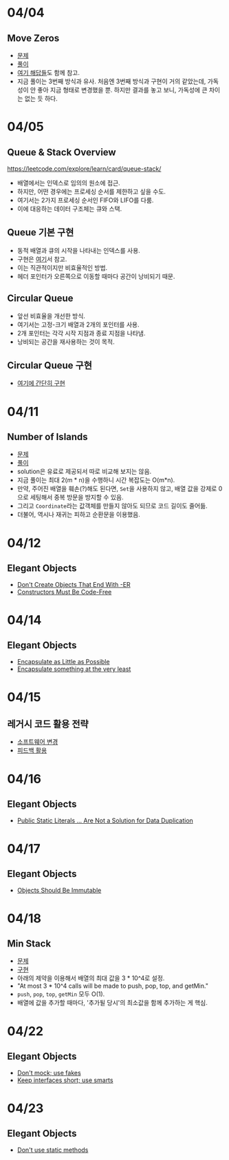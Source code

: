 # 04/04

## Move Zeros

- [문제](https://leetcode.com/explore/learn/card/array-and-string/204/conclusion/1174/)
- [풀이](https://github.com/codehumane/algorithm/commit/f2d9e559b19f2d8e92425f4a1b65a3e537c67bcd)
- [여기 해답들](https://leetcode.com/problems/move-zeroes/solution/)도 함께 참고. 
- 지금 풀이는 3번째 방식과 유사. 처음엔 3번째 방식과 구현이 거의 같았는데, 가독성이 안 좋아 지금 형태로 변경했을 뿐. 하지만 결과를 놓고 보니, 가독성에 큰 차이는 없는 듯 하다.

# 04/05

## Queue & Stack Overview

https://leetcode.com/explore/learn/card/queue-stack/

- 배열에서는 인덱스로 임의의 원소에 접근.
- 하지만, 어떤 경우에는 프로세싱 순서를 제한하고 싶을 수도.
- 여기서는 2가지 프로세싱 순서인 FIFO와 LIFO를 다룸.
- 이에 대응하는 데이터 구조체는 큐와 스택.

## Queue 기본 구현

- 동적 배열과 큐의 시작을 나타내는 인덱스를 사용.
- 구현은 [여기](https://leetcode.com/explore/learn/card/queue-stack/228/first-in-first-out-data-structure/1366/)서 참고.
- 이는 직관적이지만 비효율적인 방법.
- 헤더 포인터가 오른쪽으로 이동할 때마다 공간이 낭비되기 때문.

## Circular Queue

- 앞선 비효율을 개선한 방식.
- 여기서는 고정-크기 배열과 2개의 포인터를 사용.
- 2개 포인터는 각각 시작 지점과 종료 지점을 나타냄.
- 낭비되는 공간을 재사용하는 것이 목적.

## Circular Queue 구현

- [여기에 간단히 구현](https://github.com/codehumane/algorithm/commit/aa259ec8a55bb00f064c5372c99b6e61966d6b32)

# 04/11

## Number of Islands

- [문제](https://leetcode.com/explore/learn/card/queue-stack/231/practical-application-queue/1374/)
- [풀이](https://github.com/codehumane/algorithm/commit/01df22bf69a8443b0dea07b87af890d5aca1c78f)
- solution은 유료로 제공되서 따로 비교해 보지는 않음.
- 지금 풀이는 최대 2(m * n)을 수행하니 시간 복잡도는 O(m*n).
- 만약, 주어진 배열을 훼손(?)해도 된다면, `Set`을 사용하지 않고, 배열 값을 강제로 0으로 세팅해서 중복 방문을 방지할 수 있음.
- 그리고 `Coordinate`라는 값객체를 만들지 않아도 되므로 코드 길이도 줄어듦.
- 더불어, 역시나 재귀는 피하고 순환문을 이용했음.

# 04/12

## Elegant Objects

- [Don't Create Objects That End With -ER](https://github.com/codehumane/what-i-learned/blob/master/book/elegant-objects/README.md#dont-create-objects-that-end-with--er)
- [Constructors Must Be Code-Free](https://github.com/codehumane/what-i-learned/blob/master/book/elegant-objects/README.md#constructors-must-be-code-free)

# 04/14

## Elegant Objects

- [Encapsulate as Little as Possible](https://github.com/codehumane/what-i-learned/blob/master/book/elegant-objects/README.md#encapsulate-as-little-as-possible)
- [Encapsulate something at the very least](https://github.com/codehumane/what-i-learned/blob/master/book/elegant-objects/README.md#encapsulate-something-at-the-very-least)

# 04/15

## 레거시 코드 활용 전략

- [소프트웨어 변경](https://github.com/codehumane/what-i-learned/blob/master/book/wewlc/README.md#%EC%86%8C%ED%94%84%ED%8A%B8%EC%9B%A8%EC%96%B4-%EB%B3%80%EA%B2%BD)
- [피드백 활용](https://github.com/codehumane/what-i-learned/blob/master/book/wewlc/README.md#%ED%94%BC%EB%93%9C%EB%B0%B1-%ED%99%9C%EC%9A%A9)

# 04/16

## Elegant Objects

- [Public Static Literals ... Are Not a Solution for Data Duplication](https://github.com/codehumane/what-i-learned/blob/master/book/elegant-objects/README.md#public-static-literals--are-not-a-solution-for-data-duplication)

# 04/17

## Elegant Objects

- [Objects Should Be Immutable](https://github.com/codehumane/what-i-learned/blob/master/book/elegant-objects/README.md#objects-should-be-immutable)

# 04/18

## Min Stack

- [문제](https://leetcode.com/explore/learn/card/queue-stack/230/usage-stack/1360/)
- [구현](https://github.com/codehumane/algorithm/commit/594707f89a2977ca4dfeabe26302db5cc39c3155)
- 아래의 제약을 이용해서 배열의 최대 값을 3 * 10^4로 설정.
- "At most 3 * 10^4 calls will be made to push, pop, top, and getMin."
- `push`, `pop`, `top`, `getMin` 모두 O(1).
- 배열에 값을 추가할 때마다, '추가될 당시'의 최소값을 함께 추가하는 게 핵심.

# 04/22

## Elegant Objects

- [Don't mock; use fakes](https://github.com/codehumane/what-i-learned/blob/master/book/elegant-objects/README.md#dont-mock-use-fakes)
- [Keep interfaces short; use smarts](https://github.com/codehumane/what-i-learned/blob/master/book/elegant-objects/README.md#keep-interfaces-short-use-smarts)

# 04/23

## Elegant Objects

- [Don't use static methods](https://github.com/codehumane/what-i-learned/blob/master/book/elegant-objects/README.md#dont-use-static-methods)
